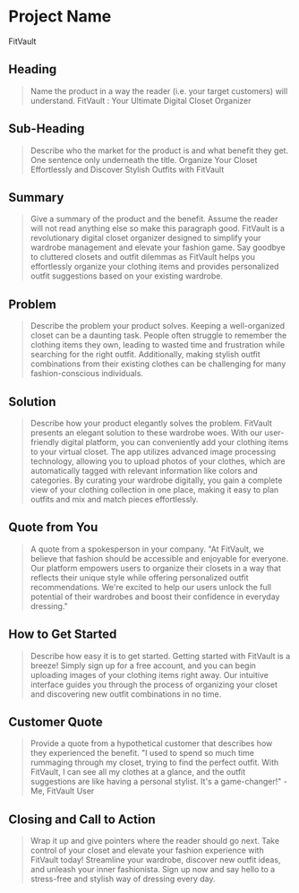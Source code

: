# Project Name #
FitVault
<!--
> This material was originally posted [here](http://www.quora.com/What-is-Amazons-approach-to-product-development-and-product-management). It is reproduced here for posterities sake.

There is an approach called "working backwards" that is widely used at Amazon. They work backwards from the customer, rather than starting with an idea for a product and trying to bolt customers onto it. While working backwards can be applied to any specific product decision, using this approach is especially important when developing new products or features.

For new initiatives a product manager typically starts by writing an internal press release announcing the finished product. The target audience for the press release is the new/updated product's customers, which can be retail customers or internal users of a tool or technology. Internal press releases are centered around the customer problem, how current solutions (internal or external) fail, and how the new product will blow away existing solutions.

If the benefits listed don't sound very interesting or exciting to customers, then perhaps they're not (and shouldn't be built). Instead, the product manager should keep iterating on the press release until they've come up with benefits that actually sound like benefits. Iterating on a press release is a lot less expensive than iterating on the product itself (and quicker!).

If the press release is more than a page and a half, it is probably too long. Keep it simple. 3-4 sentences for most paragraphs. Cut out the fat. Don't make it into a spec. You can accompany the press release with a FAQ that answers all of the other business or execution questions so the press release can stay focused on what the customer gets. My rule of thumb is that if the press release is hard to write, then the product is probably going to suck. Keep working at it until the outline for each paragraph flows.

Oh, and I also like to write press-releases in what I call "Oprah-speak" for mainstream consumer products. Imagine you're sitting on Oprah's couch and have just explained the product to her, and then you listen as she explains it to her audience. That's "Oprah-speak", not "Geek-speak".

Once the project moves into development, the press release can be used as a touchstone; a guiding light. The product team can ask themselves, "Are we building what is in the press release?" If they find they're spending time building things that aren't in the press release (overbuilding), they need to ask themselves why. This keeps product development focused on achieving the customer benefits and not building extraneous stuff that takes longer to build, takes resources to maintain, and doesn't provide real customer benefit (at least not enough to warrant inclusion in the press release).
 -->

## Heading ##
  > Name the product in a way the reader (i.e. your target customers) will understand.
  FitVault : Your Ultimate Digital Closet Organizer

## Sub-Heading ##
  > Describe who the market for the product is and what benefit they get. One sentence only underneath the title.
Organize Your Closet Effortlessly and Discover Stylish Outfits with FitVault
## Summary ##
  > Give a summary of the product and the benefit. Assume the reader will not read anything else so make this paragraph good.
FitVault is a revolutionary digital closet organizer designed to simplify your wardrobe management and elevate your fashion game. Say goodbye to cluttered closets and outfit dilemmas as FitVault helps you effortlessly organize your clothing items and provides personalized outfit suggestions based on your existing wardrobe.
## Problem ##
  > Describe the problem your product solves.
Keeping a well-organized closet can be a daunting task. People often struggle to remember the clothing items they own, leading to wasted time and frustration while searching for the right outfit. Additionally, making stylish outfit combinations from their existing clothes can be challenging for many fashion-conscious individuals.
## Solution ##
  > Describe how your product elegantly solves the problem.
FitVault presents an elegant solution to these wardrobe woes. With our user-friendly digital platform, you can conveniently add your clothing items to your virtual closet. The app utilizes advanced image processing technology, allowing you to upload photos of your clothes, which are automatically tagged with relevant information like colors and categories. By curating your wardrobe digitally, you gain a complete view of your clothing collection in one place, making it easy to plan outfits and mix and match pieces effortlessly.
## Quote from You ##
  > A quote from a spokesperson in your company.
"At FitVault, we believe that fashion should be accessible and enjoyable for everyone. Our platform empowers users to organize their closets in a way that reflects their unique style while offering personalized outfit recommendations. We're excited to help our users unlock the full potential of their wardrobes and boost their confidence in everyday dressing."
## How to Get Started ##
  > Describe how easy it is to get started.
Getting started with FitVault is a breeze! Simply sign up for a free account, and you can begin uploading images of your clothing items right away. Our intuitive interface guides you through the process of organizing your closet and discovering new outfit combinations in no time.
## Customer Quote ##
  > Provide a quote from a hypothetical customer that describes how they experienced the benefit.
"I used to spend so much time rummaging through my closet, trying to find the perfect outfit. With FitVault, I can see all my clothes at a glance, and the outfit suggestions are like having a personal stylist. It's a game-changer!" - Me, FitVault User

## Closing and Call to Action ##
  > Wrap it up and give pointers where the reader should go next.
Take control of your closet and elevate your fashion experience with FitVault today! Streamline your wardrobe, discover new outfit ideas, and unleash your inner fashionista. Sign up now and say hello to a stress-free and stylish way of dressing every day.

